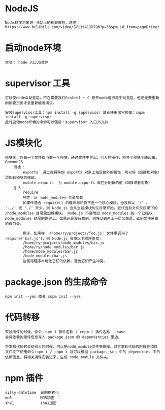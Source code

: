 # NodeJS
    NodeJS学习笔记--B站上的视频教程，路径：https://www.bilibili.com/video/BV11t411k79h?p=5&spm_id_from=pageDriver

# 启动node环境
    命令： node 入口JS文件

# supervisor 工具
    可以使node自动重启，不在需要我们Control + C 断开node运行再手动重启，但还是要重新刷新要页面才会重新触发请求。

    安装supervisor工具：npm install -g supervisor 或者使用淘宝镜像：cnpm install -g supervisor
    此时启动node环境的命令可以使用：supervisor 入口JS文件

# JS模块化
    模块化：将每一个文件都当做一个模块，通过文件中导出，引入的操作，将各个模块关联起来。
    CommonJS
        导出：
            exports  通过在特殊的 exports 对象上指定额外的属性，可以将（函数和对象）添加到模块的根部。
            module.exports  为 module.exports 属性分配新的值（函数或者对象）
        引入：
            require
            特性：从 node_modules 目录加载
            如果传递给 require() 的模块标识符不是一个核心模块，也没有以 '/' 、 '../' 或 './' 开头，则 Node.js 会从当前模块的父目录开始，尝试当前文件父目录下的 /node_modules 目录里加载模块。 Node.js 不会附加 node_modules 到一个已经以 node_modules 结尾的路径上。如果还是没有找到，则移动到再上一层父目录，直到文件系统的根目录。

            例子，如果在 '/home/ry/projects/foo.js' 文件里调用了 require('bar.js')，则 Node.js 会按以下顺序查找：
            /home/ry/projects/node_modules/bar.js
            /home/ry/node_modules/bar.js
            /home/node_modules/bar.js
            /node_modules/bar.js
            这使得程序本地化它们的依赖，避免它们产生冲突。
# package.json 的生成命令
    npm init --yes 或者 cnpm init --yes
# 代码转移
    安装插件的时候，命令：npm i 插件名称 / cnpm i 插件名称 --save
    会将依赖的插件信息写入 package.json 的 dependencies 里边。

    将本机代码转交给别人的时候，可以把node_module文件夹删掉，对方拿到代码的时候在项目文件夹下使用命令:npm i / cnpm i 就可以根据 package.json 中的 dependcies 中的依赖信息，将相关插件安装进来，生成 node_module 文件夹。










# npm 插件
    silly-datetime  日期格式化
    md5             MD5加密
    sha1            sha1加密

